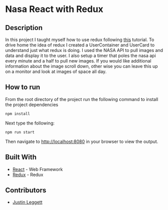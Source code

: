 # Nasa React with Redux

## Description
In this project I taught myself how to use redux following [this](https://codeburst.io/learn-how-to-build-astronomy-picture-of-the-day-app-with-nasa-api-and-react-redux-e462ef0c806c) tutorial. To drive home the idea of redux I created a UserContainer and UserCard to understand just what redux is doing. I used the NASA API to pull images and data and display it to the user. I also setup a timer that poles the nasa api every minute and a half to pull new images. If you would like additional information about the image scroll down, other wise you can leave this up on a monitor and look at images of space all day. 


## How to run
From the root directory of the project run the following command to install the project dependencies
```
npm install
```
Next type the following:
```
npm run start
```
Then navigate to [http://localhost:8080](http://localhost:8080) in your browser to view the output.

## Built With

* [React](https://facebook.github.io/react/) - Web Framework
* [Redux](http://redux.js.org/) - Redux

## Contributors
- [Justin Leggett](https://github.com/justinal64)

